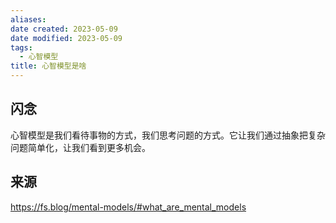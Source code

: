 ```yaml
---
aliases: 
date created: 2023-05-09
date modified: 2023-05-09
tags:
  - 心智模型
title: 心智模型是啥
---
```


## 闪念

心智模型是我们看待事物的方式，我们思考问题的方式。它让我们通过抽象把复杂问题简单化，让我们看到更多机会。

## 来源

https://fs.blog/mental-models/#what_are_mental_models
